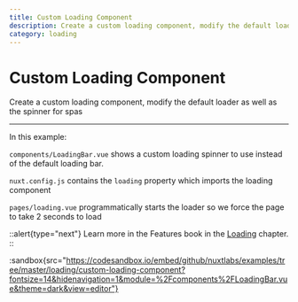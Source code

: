 ```yaml
---
title: Custom Loading Component
description: Create a custom loading component, modify the default loader as well as the spinner for spas
category: loading
---
```


# Custom Loading Component

Create a custom loading component, modify the default loader as well as the spinner for spas

---

In this example:

`components/LoadingBar.vue` shows a custom loading spinner to use instead of the default loading bar.

`nuxt.config.js` contains the `loading` property which imports the loading component

`pages/loading.vue` programmatically starts the loader so we force the page to take 2 seconds to load

::alert{type="next"}
Learn more in the Features book in the [Loading](/___documentation___features/loading) chapter.
::

:sandbox{src="https://codesandbox.io/embed/github/nuxtlabs/examples/tree/master/loading/custom-loading-component?fontsize=14&hidenavigation=1&module=%2Fcomponents%2FLoadingBar.vue&theme=dark&view=editor"}
